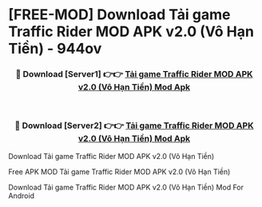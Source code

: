 # [FREE-MOD] Download Tải game Traffic Rider MOD APK v2.0 (Vô Hạn Tiền) - 944ov


<div align="center">
<h3>🔴 Download [Server1] 👉👉 <a href="https://apk-comot.site?title=Tải_game_Traffic_Rider_MOD_APK_v2.0_(Vô_Hạn_Tiền)">Tải game Traffic Rider MOD APK v2.0 (Vô Hạn Tiền) Mod Apk</a></h3><br>

<h3>🔴 Download [Server2] 👉👉 <a href="https://apk-comot.site?title=Tải_game_Traffic_Rider_MOD_APK_v2.0_(Vô_Hạn_Tiền)">Tải game Traffic Rider MOD APK v2.0 (Vô Hạn Tiền) Mod Apk</a></h3>
</div>



Download Tải game Traffic Rider MOD APK v2.0 (Vô Hạn Tiền) 

Free APK MOD Tải game Traffic Rider MOD APK v2.0 (Vô Hạn Tiền) 

Download Tải game Traffic Rider MOD APK v2.0 (Vô Hạn Tiền) Mod For Android
